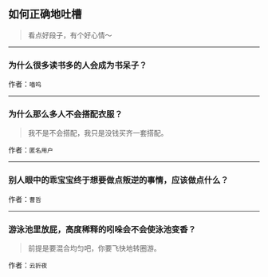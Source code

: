 ## 如何正确地吐槽

> 看点好段子，有个好心情～


 
---

### 为什么很多读书多的人会成为书呆子？

> 


作者：`喵呜`

---

### 为什么那么多人不会搭配衣服？

> 我不是不会搭配，我只是没钱买齐一套搭配。


作者：`匿名用户`

---

### 别人眼中的乖宝宝终于想要做点叛逆的事情，应该做点什么？

> 


作者：`曹哲`

---

### 游泳池里放屁，高度稀释的吲哚会不会使泳池变香？

> 前提是要混合均匀吧，你要飞快地转圈游。


作者：`云折夜`